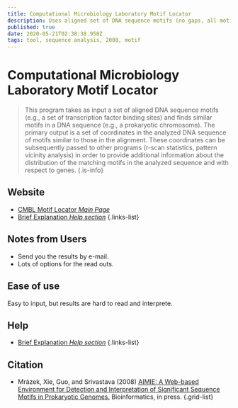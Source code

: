 ```yaml
---
title: Computational Microbiology Laboratory Motif Locator
description: Uses aligned set of DNA sequence motifs (no gaps, all motifs of the same length) and finds similar motifs in the analyzed sequence. Uses position specific score matrix (PSSM) representation of the motif.
published: true
date: 2020-05-21T02:38:38.958Z
tags: tool, sequence analysis, 2008, motif
---
```


# Computational Microbiology Laboratory Motif Locator

> This program takes as input a set of aligned DNA sequence motifs (e.g., a set of transcription factor binding sites) and finds similar motifs in a DNA sequence (e.g., a prokaryotic chromosome). The primary output is a set of coordinates in the analyzed DNA sequence of motifs similar to those in the alignment. These coordinates can be subsequently passed to other programs (r-scan statistics, pattern vicinity analysis) in order to provide additional information about the distribution of the matching motifs in the analyzed sequence and with respect to genes.
{.is-info}

## Website

- [CMBL Motif Locator *Main Page*](https://www.cmbl.uga.edu//software/motloc.html)
- [Brief Explanation *Help section*](https://www.cmbl.uga.edu////software/Motloc-guide.htm)
{.links-list}

## Notes from Users

- Send you the results by e-mail.
- Lots of options for the read outs.

## Ease of use
Easy to input, but results are hard to read and interprete. 

## Help

- [Brief Explanation *Help section*](https://www.cmbl.uga.edu////software/Motloc-guide.htm)
{.links-list}


## Citation

- Mrázek, Xie, Guo, and Srivastava (2008) [AIMIE: A Web-based Environment for Detection and Interpretation of Significant Sequence Motifs in Prokaryotic Genomes.](https://www.ncbi.nlm.nih.gov/pubmed/18304933) Bioinformatics, in press.
{.grid-list}